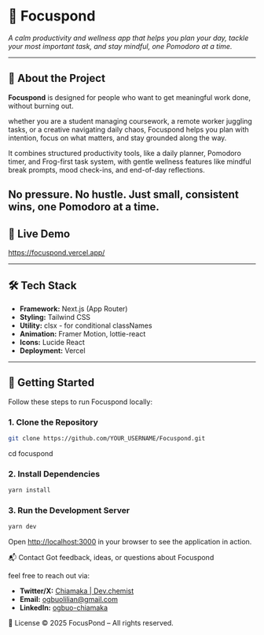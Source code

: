 # 🧠 Focuspond

_A calm productivity and wellness app that helps you plan your day, tackle your most important task, and stay mindful, one Pomodoro at a time._

---

## 📖 About the Project

**Focuspond** is designed for people who want to get meaningful work done, without burning out.

whether you are a student managing coursework, a remote worker juggling tasks, or a creative navigating daily chaos, Focuspond helps you plan with intention, focus on what matters, and stay grounded along the way.

It combines structured productivity tools, like a daily planner, Pomodoro timer, and Frog-first task system, with gentle wellness features like mindful break prompts, mood check-ins, and end-of-day reflections.

## No pressure. No hustle. Just small, consistent wins, one Pomodoro at a time.

## 🔗 Live Demo

https://focuspond.vercel.app/

---

<!-- ## 📸 Screenshots -->

<!-- Add screenshots here when you have UI ready -->
<!-- Example:
![Homepage](./screenshots/homepage.png)
![Task View](./screenshots/tasks.png) -->

<!-- ---

## ✨ Features

- [x] Landing page with app overview
- [ ] User authentication (sign up, login)
- [ ] Task creation and editing
- [ ] Focus mode (distraction-free timer)
- [ ] Task categories and priorities
- [ ] Dark mode
- [ ] Mobile responsiveness

--- -->

## 🛠️ Tech Stack

- **Framework:** Next.js (App Router)
- **Styling:** Tailwind CSS
- **Utility:** clsx - for conditional classNames
- **Animation:** Framer Motion, lottie-react
- **Icons:** Lucide React
  <!-- - **State Management:** React Hooks -->
  <!-- - **Auth:** TBD (e.g., Clerk, NextAuth, Firebase) -->
  <!-- - **Database:** TBD (e.g., Supabase, MongoDB, Planetscale) -->
- **Deployment:** Vercel

---

## 🚀 Getting Started

Follow these steps to run Focuspond locally:

### 1. Clone the Repository

```bash
git clone https://github.com/YOUR_USERNAME/Focuspond.git
```

cd focuspond

### 2. Install Dependencies

```bash
yarn install
```

### 3. Run the Development Server

```bash
yarn dev
```

Open [http://localhost:3000](http://localhost:3000) in your browser to see the application in action.

<!-- 🧭 Roadmap
 Finish core task management

 Add Pomodoro/focus timer

 Notifications/reminders

 Custom dashboard for productivity stats

 Full mobile experience

 Polish and deploy MVP

 Collect feedback and iterate -->

📬 Contact
Got feedback, ideas, or questions about Focuspond

feel free to reach out via:

- **Twitter/X:** [Chiamaka | Dev.chemist](@filix_lillyann)
- **Email:** [ogbuolilian@gmail.com](mailto:ogbuolilian@gmail.com)
- **LinkedIn:** [ogbuo-chiamaka](https://www.linkedin.com/in/ogbuo-chiamaka)

📄 License
&copy; 2025 FocusPond – All rights reserved.
